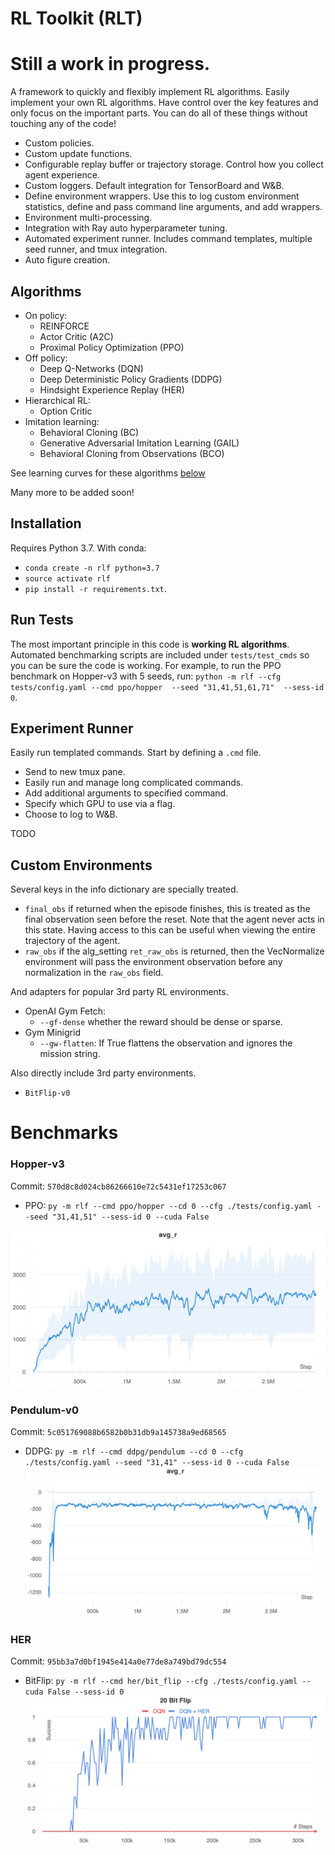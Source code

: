 # RL Toolkit (RLT)

# Still a work in progress.

A framework to quickly and flexibly implement RL algorithms. Easily implement
your own RL algorithms. Have control over the key features and only focus on
the important parts. You can do all of these things without touching any of the code!
- Custom policies. 
- Custom update functions.
- Configurable replay buffer or trajectory storage. Control how you collect
  agent experience. 
- Custom loggers. Default integration for TensorBoard and W&B.
- Define environment wrappers. Use this to log custom environment statistics,
  define and pass command line arguments, and add wrappers. 
- Environment multi-processing.
- Integration with Ray auto hyperparameter tuning. 
- Automated experiment runner. Includes command templates, multiple seed
  runner, and tmux integration. 
- Auto figure creation.

## Algorithms
- On policy:
  - REINFORCE
  - Actor Critic (A2C)
  - Proximal Policy Optimization (PPO)
- Off policy:
  - Deep Q-Networks (DQN)
  - Deep Deterministic Policy Gradients (DDPG)
  - Hindsight Experience Replay (HER)
- Hierarchical RL: 
  - Option Critic
- Imitation learning:
  - Behavioral Cloning (BC)
  - Generative Adversarial Imitation Learning (GAIL)
  - Behavioral Cloning from Observations (BCO)

See learning curves for these algorithms [below](https://github.com/ASzot/rl-toolkit#benchmarks)

Many more to be added soon! 

## Installation
Requires Python 3.7. With conda: 

- `conda create -n rlf python=3.7`
- `source activate rlf`
- `pip install -r requirements.txt`.

## Run Tests
The most important principle in this code is **working RL algorithms**.
Automated benchmarking scripts are included under `tests/test_cmds` so you can
be sure the code is working. For example, to run the PPO benchmark on Hopper-v3
with 5 seeds, run: `python -m rlf --cfg tests/config.yaml --cmd ppo/hopper  --seed
"31,41,51,61,71"  --sess-id 0`.

## Experiment Runner
Easily run templated commands. Start by defining a `.cmd` file. 
- Send to new tmux pane. 
- Easily run and manage long complicated commands. 
- Add additional arguments to specified command. 
- Specify which GPU to use via a flag. 
- Choose to log to W&B. 

TODO

## Custom Environments
Several keys in the info dictionary are specially treated. 
* `final_obs` if returned when the episode finishes, this is treated as the
  final observation seen before the reset. Note that the agent never acts in
  this state. Having access to this can be useful when viewing the entire
  trajectory of the agent. 
* `raw_obs` if the alg_setting `ret_raw_obs` is returned, then the VecNormalize
  environment will pass the environment observation before any normalization in
  the `raw_obs` field. 


And adapters for popular 3rd party RL environments.
* OpenAI Gym Fetch: 
  * `--gf-dense` whether the reward should be dense or sparse. 
* Gym Minigrid
  * `--gw-flatten`: If True flattens the observation and ignores the mission
    string. 

Also directly include 3rd party environments. 
* `BitFlip-v0`

# Benchmarks
### Hopper-v3
Commit: `570d8c8d024cb86266610e72c5431ef17253c067`

- PPO: `py -m rlf --cmd ppo/hopper --cd 0 --cfg ./tests/config.yaml --seed "31,41,51" --sess-id 0 --cuda False` 

![Hopper-v3](https://github.com/ASzot/rl-toolkit/blob/master/bench_plots/hopper.png)

### Pendulum-v0
Commit: `5c051769088b6582b0b31db9a145738a9ed68565`
- DDPG: `py -m rlf --cmd ddpg/pendulum --cd 0 --cfg ./tests/config.yaml --seed "31,41" --sess-id 0 --cuda False` 
![Pendulum-v0](https://github.com/ASzot/rl-toolkit/blob/master/bench_plots/pendulum.png)

### HER
Commit: `95bb3a7d0bf1945e414a0e77de8a749bd79dc554`
- BitFlip: `py -m rlf --cmd her/bit_flip --cfg ./tests/config.yaml --cuda False --sess-id 0`
![HER](https://github.com/ASzot/rl-toolkit/blob/master/bench_plots/her.png)
